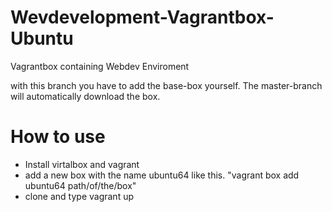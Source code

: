 # Wevdevelopment-Vagrantbox-Ubuntu
Vagrantbox containing Webdev Enviroment

with this branch you have to add the base-box yourself. The master-branch will automatically download the box.

# How to use

- Install virtalbox and vagrant
- add a new box with the name ubuntu64 like this. "vagrant box add ubuntu64 path/of/the/box"
- clone and type vagrant up
